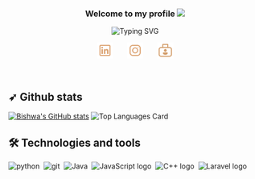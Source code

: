 <!-- ### Hi 👋, I'm Bishwa Thakuri -->

<h3 align="center" style="color:">
    Welcome to my profile
    <img src="https://media.giphy.com/media/hvRJCLFzcasrR4ia7z/giphy.gif" width="28">
</h3>

<p align="center">
    <img src="https://readme-typing-svg.herokuapp.com?font=Fira&size=30&duration=4967&pause=1000&color=95228ECD&center=true&width=435&lines=I'm+Bishwa+Thakuri;Full+Stack+Developer;https%3A%2F%2Fbishwathakuri.me" alt="Typing SVG" />
</p>

<!-- Social icons section -->
<p align="center">
   <a href="https://www.linkedin.com/in/bishwa-thakuri-37b32b19a/" alt="Linkedin" title="LinkedIn"><img width="32px" src="assets/linkedin.png"/></a>
   &#8287;&#8287;&#8287;&#8287;&#8287;
   <a href="https://instagram.com/bishwa_thakuri"><img width="32px" alt="Instagram" title="Instagram" src="assets/instagram.png"></a>
   &#8287;&#8287;&#8287;&#8287;&#8287;
   <a href="https://bishwathakuri.me"><img width="32px" alt="Ko-fi" title="bishwathakuri.me" src="assets/portfolio.png"/></a>
</p>
<br/>

<!-- Stats -->

## ➶ Github stats

[![Bishwa's GitHub stats](https://github-readme-stats.vercel.app/api?username=BishwaThakuri&show_icons=true&theme=onedark&count_private=true)](https://github-readme-stats.vercel.app/api?username=BishwaThakuri&show_icons=true&theme=onedark&count_private=true) ![Top Languages Card](https://github-readme-stats.vercel.app/api/top-langs/?username=BishwaThakuri&layout=compact&show_icons=true&theme=onedark&count_private=true)


<!-- Technologies -->

## 🛠 Technologies and tools

<span><img src="https://img.shields.io/badge/python-3670A0?style=for-the-badge&logo=python&logoColor=ffdd54" alt="python" title="python" height="25" /></span>&nbsp;
<span><img src="https://img.shields.io/badge/git-%23F05033.svg?style=for-the-badge&logo=git&logoColor=white" alt="git" title="git" height="25" /></span>&nbsp;
<span><img src="https://img.shields.io/badge/java-%23ED8B00.svg?style=for-the-badge&logo=java&logoColor=white" alt="Java" title="Java" height="25" /></span>&nbsp;
<span><img src="https://img.shields.io/badge/javascript-%23323330.svg?style=for-the-badge&logo=javascript&logoColor=%23F7DF1E" alt="JavaScript logo" title="JavaScript" height="25" /></span>&nbsp;
<span><img src="https://img.shields.io/badge/c++-%2300599C.svg?style=for-the-badge&logo=c%2B%2B&logoColor=white" alt="C++ logo" title="C++" height="25" /></span>&nbsp;
<span><img src="https://img.shields.io/badge/Lravel-%2300599C.svg?style=for-the-badge&logo=Laravel&logoColor=orange" alt="Laravel logo" title="Laravel" height="25" /></span>&nbsp;

<!--
**BishwaThakuri/BishwaThakuri** is a ✨ _special_ ✨ repository because its `README.md` (this file) appears on your GitHub profile.

Here are some ideas to get you started:

A passionate full stack developer from Nepal

- 🔭 I’m currently working as Junior Full Stack Developer
- 🌱 I’m currently learning Vue JS
- 👯 I’m looking to collaborate on ...
- 🤔 I’m looking for help with ...
- 💬 Ask me about ...
- 📫 How to reach me: ...
- 😄 Pronouns: ...
- ⚡ Fun fact: ...
-->
